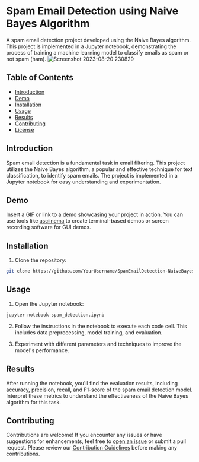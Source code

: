 # Spam Email Detection using Naive Bayes Algorithm

A spam email detection project developed using the Naive Bayes algorithm. This project is implemented in a Jupyter notebook, demonstrating the process of training a machine learning model to classify emails as spam or not spam (ham).
![Screenshot 2023-08-20 230829](https://github.com/KiranGangoor0301/Spam_mail_Detection/assets/128992542/7cc1c08e-c1dc-4843-b5c0-13dd6a4c1d49)


## Table of Contents

- [Introduction](#introduction)
- [Demo](#demo)
- [Installation](#installation)
- [Usage](#usage)
- [Results](#results)
- [Contributing](#contributing)
- [License](#license)

## Introduction

Spam email detection is a fundamental task in email filtering. This project utilizes the Naive Bayes algorithm, a popular and effective technique for text classification, to identify spam emails. The project is implemented in a Jupyter notebook for easy understanding and experimentation.

## Demo

Insert a GIF or link to a demo showcasing your project in action. You can use tools like [asciinema](https://asciinema.org/) to create terminal-based demos or screen recording software for GUI demos.

## Installation

1. Clone the repository:

```bash
git clone https://github.com/YourUsername/SpamEmailDetection-NaiveBayes.git
```

## Usage

1. Open the Jupyter notebook:

```bash
jupyter notebook spam_detection.ipynb
```

2. Follow the instructions in the notebook to execute each code cell. This includes data preprocessing, model training, and evaluation.

3. Experiment with different parameters and techniques to improve the model's performance.

## Results

After running the notebook, you'll find the evaluation results, including accuracy, precision, recall, and F1-score of the spam email detection model. Interpret these metrics to understand the effectiveness of the Naive Bayes algorithm for this task.

## Contributing

Contributions are welcome! If you encounter any issues or have suggestions for enhancements, feel free to [open an issue](https://github.com/KiranGangoor0301/Spam_mail_Detection/issues) or submit a pull request. Please review our [Contribution Guidelines](CONTRIBUTING.md) before making any contributions.
